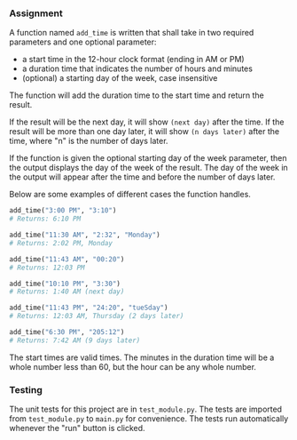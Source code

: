 ### Assignment

A function named `add_time` is written that shall take in two required parameters and one optional parameter:
* a start time in the 12-hour clock format (ending in AM or PM) 
* a duration time that indicates the number of hours and minutes
* (optional) a starting day of the week, case insensitive

The function will add the duration time to the start time and return the result.

If the result will be the next day, it will show `(next day)` after the time. If the result will be more than one day later, it will show `(n days later)` after the time, where "n" is the number of days later.

If the function is given the optional starting day of the week parameter, then the output displays the day of the week of the result. The day of the week in the output will appear after the time and before the number of days later.

Below are some examples of different cases the function handles.

```py
add_time("3:00 PM", "3:10")
# Returns: 6:10 PM

add_time("11:30 AM", "2:32", "Monday")
# Returns: 2:02 PM, Monday

add_time("11:43 AM", "00:20")
# Returns: 12:03 PM

add_time("10:10 PM", "3:30")
# Returns: 1:40 AM (next day)

add_time("11:43 PM", "24:20", "tueSday")
# Returns: 12:03 AM, Thursday (2 days later)

add_time("6:30 PM", "205:12")
# Returns: 7:42 AM (9 days later)
```

The start times are valid times. The minutes in the duration time will be a whole number less than 60, but the hour can be any whole number.

### Testing

The unit tests for this project are in `test_module.py`. The tests are imported from `test_module.py` to `main.py` for convenience. The tests run automatically whenever the "run" button is clicked.
